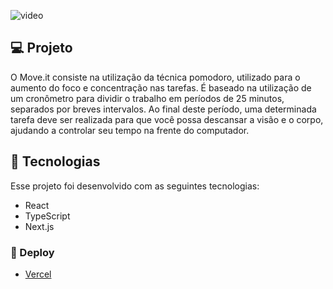 ![video](https://user-images.githubusercontent.com/60523636/109889833-e0802380-7c64-11eb-8bff-8fbc9594be08.gif)

## 💻 Projeto
O Move.it consiste na utilização da técnica pomodoro, utilizado para o aumento do foco e concentração nas tarefas. É baseado na utilização de um cronômetro para dividir o trabalho em períodos de 25 minutos, separados por breves intervalos. Ao final deste período, uma determinada tarefa deve ser realizada para que você possa descansar a visão e o corpo, ajudando a controlar seu tempo na frente do computador.

## 🚀 Tecnologias
Esse projeto foi desenvolvido com as seguintes tecnologias:
 - React
 - TypeScript
 - Next.js
 
### 🎉 Deploy

 - [Vercel](https://moveit-drab-rho.vercel.app/)
